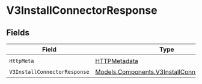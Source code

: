 # V3InstallConnectorResponse


## Fields

| Field                                                                                                 | Type                                                                                                  | Required                                                                                              | Description                                                                                           |
| ----------------------------------------------------------------------------------------------------- | ----------------------------------------------------------------------------------------------------- | ----------------------------------------------------------------------------------------------------- | ----------------------------------------------------------------------------------------------------- |
| `HttpMeta`                                                                                            | [HTTPMetadata](../../Models/Components/HTTPMetadata.md)                                               | :heavy_check_mark:                                                                                    | N/A                                                                                                   |
| `V3InstallConnectorResponse`                                                                          | [Models.Components.V3InstallConnectorResponse](../../Models/Components/V3InstallConnectorResponse.md) | :heavy_minus_sign:                                                                                    | Accepted                                                                                              |
